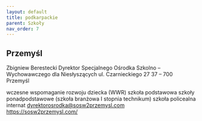 ```yaml
---
layout: default
title: podkarpackie
parent: Szkoły
nav_order: 7
---
```


## Przemyśl

Zbigniew Berestecki
Dyrektor
Specjalnego Ośrodka Szkolno – Wychowawczego
dla Niesłyszących
ul. Czarnieckiego 27
37 – 700 Przemyśl

wczesne wspomaganie rozwoju dziecka (WWR)
szkoła podstawowa
szkoły ponadpodstawowe
(szkoła branżowa I stopnia
technikum)
szkoła policealna
internat
dyrektorosrodka@sosw2przemysl.com
https://sosw2przemysl.com/
